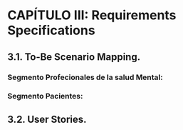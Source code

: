 # CAPÍTULO III: Requirements Specifications

## 3.1. To-Be Scenario Mapping.
### Segmento Profecionales de la salud Mental:

### Segmento Pacientes:


## 3.2. User Stories.